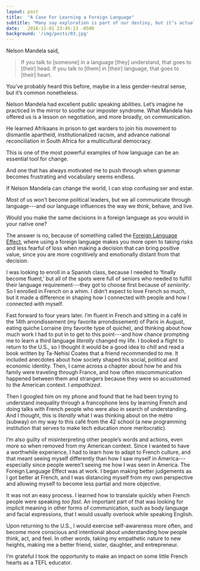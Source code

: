 ```yaml
---
layout: post
title:  "A Case For Learning a Foreign Language"
subtitle: "Many say exploration is part of our destiny, but it’s actually our duty to future generations."
date:   2018-12-01 23:45:13 -0500
background: '/img/posts/03.jpg'
---
```


Nelson Mandela said, 
<blockquote class="blockquote">If you talk to [someone] in a language [they] understand, that goes to [their] head. If you talk to [them] in [their] language, that goes to [their] heart.</blockquote>

You’ve probably heard this before, maybe in a less gender-neutral sense, but it’s common nonetheless. 

Nelson Mandela had excellent public speaking abilities. Let’s imagine he practiced in the mirror to soothe our imposter syndrome. What Mandela has offered us is a lesson on negotiation, and more broadly, on communication.

He learned Afrikaans in prison to get warders to join his movement to dismantle apartheid, institutionalized racism, and advance national reconciliation in South Africa for a multicultural democracy. 

This is one of the most powerful examples of how language can be an essential tool for change.

And one that has always motivated me to push through when grammar becomes frustrating and vocabulary seems endless.

If Nelson Mandela can change the world, I can stop confusing ser and estar.

Most of us won’t become political leaders, but we all communicate through language---and our language influences the way we think, behave, and live. 

Would you make the same decisions in a foreign language as you would in your native one?

The answer is no, because of something called the [Foreign Language Effect](https://mdl.uchicago.edu/sites/keysarlab.uchicago.edu/files/uploads/Keysar%202012.pdf), where using a foreign language makes you more open to taking risks and less fearful of loss when making a decision that can bring positive value, since you are more cognitively and emotionally distant from that decision. 

I was looking to enroll in a Spanish class, because I needed to ‘finally become fluent,’ but all of the spots were full of seniors who needed to fulfill their language requirement---they got to choose first because of *seniority*. So I enrolled in French on a whim. I didn’t expect to love French so much, but it made a difference in shaping how I connected with people and how I connected with myself. 

Fast forward to four years later. I’m fluent in French and sitting in a café in the 14th arrondissement (my favorite arrondissement) of Paris in August, eating quiche Lorraine (my favorite type of quiche), and thinking about how much work I had to put in to get to this point---and how chance prompting me to learn a third language *literally* changed my life.
I booked a flight to return to the U.S., so I thought it would be a good idea to *chill* and read a book written by Ta-Nehisi Coates that a friend recommended to me. It included anecdotes about how society shaped his social, political and economic identity. Then, I came across a chapter about how he and his family were traveling through France, and how often miscommunication happened between them and strangers because they were so accustomed to the American context. I *empathized*.

Then I googled him on my phone and found that he had been trying to understand inequality through a francophone lens by learning French and doing talks with French people who were also in search of understanding. And I thought, this is *literally* what I was thinking about on the métro (subway) on my way to this café from the 42 school (a new programming institution that serves to make tech education more meritocratic).

I’m also guilty of misinterpreting other people’s words and actions, even more so when removed from my American context. Since I wanted to have a worthwhile experience, I had to learn how to adapt to French culture, and that meant seeing myself differently than how I saw myself in America---especially since people weren’t seeing me how I was seen in America. The Foreign Language Effect was at work. I began making better judgements as I got better at French, and I was distancing myself from my own perspective and allowing myself to become less partial and more objective.

It was not an easy process. I learned how to translate quickly when French people were speaking *too fast*. An important part of that was looking for implicit meaning in other forms of communication, such as body language and facial expressions, that I would usually overlook while speaking English. 

Upon returning to the U.S., I would exercise self-awareness more often, and become more conscious and intentional about understanding how people think, act, and feel. In other words, taking my empathetic nature to new heights, making me a better friend, sister, daughter, and entrepreneur.

I’m grateful I took the opportunity to make an impact on some little French hearts as a TEFL educator.


<!--
<p>Never in all their history have men been able truly to conceive of the world as one: a single sphere, a globe, having the qualities of a globe, a round earth in which all the directions eventually meet, in which there is no center because every point, or none, is center — an equal earth which all men occupy as equals. The airman's earth, if free men make it, will be truly round: a globe in practice, not in theory.</p>

<p>Science cuts two ways, of course; its products can be used for both good and evil. But there's no turning back from science. The early warnings about technological dangers also come from science.</p>

<p>What was most significant about the lunar voyage was not that man set foot on the Moon but that they set eye on the earth.</p>

<p>A Chinese tale tells of some men sent to harm a young girl who, upon seeing her beauty, become her protectors rather than her violators. That's how I felt seeing the Earth for the first time. I could not help but love and cherish her.</p>

<p>For those who have seen the Earth from space, and for the hundreds and perhaps thousands more who will, the experience most certainly changes your perspective. The things that we share in our world are far more valuable than those which divide us.</p>

<h2 class="section-heading">The Final Frontier</h2>

<p>There can be no thought of finishing for ‘aiming for the stars.’ Both figuratively and literally, it is a task to occupy the generations. And no matter how much progress one makes, there is always the thrill of just beginning.</p>

<p>There can be no thought of finishing for ‘aiming for the stars.’ Both figuratively and literally, it is a task to occupy the generations. And no matter how much progress one makes, there is always the thrill of just beginning.</p>

<blockquote class="blockquote">The dreams of yesterday are the hopes of today and the reality of tomorrow. Science has not yet mastered prophecy. We predict too much for the next year and yet far too little for the next ten.</blockquote>

<p>Spaceflights cannot be stopped. This is not the work of any one man or even a group of men. It is a historical process which mankind is carrying out in accordance with the natural laws of human development.</p>

<h2 class="section-heading">Reaching for the Stars</h2>

<p>As we got further and further away, it [the Earth] diminished in size. Finally it shrank to the size of a marble, the most beautiful you can imagine. That beautiful, warm, living object looked so fragile, so delicate, that if you touched it with a finger it would crumble and fall apart. Seeing this has to change a man.</p>

<img class="img-fluid" src="https://source.unsplash.com/Mn9Fa_wQH-M/800x450" alt="Demo Image">
<span class="caption text-muted">To go places and do things that have never been done before – that’s what living is all about.</span>

<p>Space, the final frontier. These are the voyages of the Starship Enterprise. Its five-year mission: to explore strange new worlds, to seek out new life and new civilizations, to boldly go where no man has gone before.</p>

<p>As I stand out here in the wonders of the unknown at Hadley, I sort of realize there’s a fundamental truth to our nature, Man must explore, and this is exploration at its greatest.</p>

<p>Placeholder text by <a href="http://spaceipsum.com/">Space Ipsum</a>. Photographs by <a href="https://unsplash.com/">Unsplash</a>.</p>

-->

